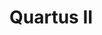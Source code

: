 <!-- README.md --- 
;; 
;; Description: 
;; Author: Hongyi Wu(吴鸿毅)
;; Email: wuhongyi@qq.com 
;; Created: 一 7月 17 22:47:08 2017 (+0800)
;; Last-Updated: 一 7月 17 22:52:09 2017 (+0800)
;;           By: Hongyi Wu(吴鸿毅)
;;     Update #: 1
;; URL: http://wuhongyi.cn -->

# Quartus II





<!-- README.md ends here -->

